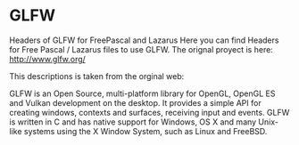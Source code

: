 # GLFW
Headers of  GLFW for FreePascal and Lazarus
Here you can find Headers for Free Pascal / Lazarus files to use GLFW.
The orignal proyect is here:
http://www.glfw.org/

This descriptions is taken from the orginal web:

GLFW is an Open Source, multi-platform library for OpenGL,
OpenGL ES and Vulkan development on the desktop.
It provides a simple API for creating windows, contexts and surfaces, receiving input and events.
GLFW is written in C and has native support for Windows, OS X and many Unix-like systems using the X Window System, 
such as Linux and FreeBSD.
